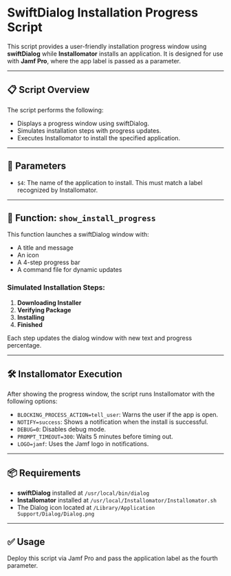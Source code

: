 # SwiftDialog Installation Progress Script

This script provides a user-friendly installation progress window using **swiftDialog** while **Installomator** installs an application. It is designed for use with **Jamf Pro**, where the app label is passed as a parameter.

---

## 📋 Script Overview

The script performs the following:

- Displays a progress window using swiftDialog.
- Simulates installation steps with progress updates.
- Executes Installomator to install the specified application.

---

## 🧾 Parameters

- `$4`: The name of the application to install. This must match a label recognized by Installomator.

---

## 🛟 Function: `show_install_progress`

This function launches a swiftDialog window with:

- A title and message
- An icon
- A 4-step progress bar
- A command file for dynamic updates

### Simulated Installation Steps:

1. **Downloading Installer**
2. **Verifying Package**
3. **Installing**
4. **Finished**

Each step updates the dialog window with new text and progress percentage.

---

## 🛠️ Installomator Execution

After showing the progress window, the script runs Installomator with the following options:

- `BLOCKING_PROCESS_ACTION=tell_user`: Warns the user if the app is open.
- `NOTIFY=success`: Shows a notification when the install is successful.
- `DEBUG=0`: Disables debug mode.
- `PROMPT_TIMEOUT=300`: Waits 5 minutes before timing out.
- `LOGO=jamf`: Uses the Jamf logo in notifications.

---

## 📦 Requirements

- **swiftDialog** installed at `/usr/local/bin/dialog`
- **Installomator** installed at `/usr/local/Installomator/Installomator.sh`
- The Dialog icon located at `/Library/Application Support/Dialog/Dialog.png`

---

## ✅ Usage

Deploy this script via Jamf Pro and pass the application label as the fourth parameter.
